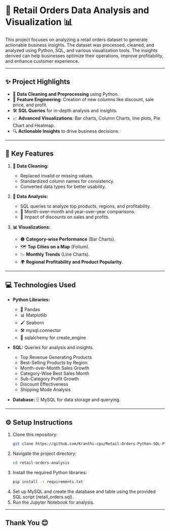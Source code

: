 # 🛒 Retail Orders Data Analysis and Visualization 📊

This project focuses on analyzing a retail orders dataset to generate actionable business insights. The dataset was processed, cleaned, and analyzed using Python, SQL, and various visualization tools. The insights derived can help businesses optimize their operations, improve profitability, and enhance customer experience.

---

## **✨ Project Highlights**
- 🧹 **Data Cleaning and Preprocessing** using Python.
- 🚀 **Feature Engineering**: Creation of new columns like discount, sale price, and profit.
- 🛠️ **SQL Queries** for in-depth analysis and insights.
- 📈 **Advanced Visualizations**: Bar charts, Column Charts, line plots, Pie Chart and Heatmap.
- 🔍 **Actionable Insights** to drive business decisions.

---

## **🔑 Key Features**
1. **🧹 Data Cleaning:**
   - Replaced invalid or missing values.
   - Standardized column names for consistency.
   - Converted data types for better usability.
   
2. **🧮 Data Analysis:**
   - SQL queries to analyze top products, regions, and profitability.
   - 📅 Month-over-month and year-over-year comparisons.
   - 🎯 Impact of discounts on sales and profits.

3. **📊 Visualizations:**
   - 🟠 **Category-wise Performance** (Bar Charts).
   - 🗺️ **Top Cities on a Map** (Folium).
   - 📉 **Monthly Trends** (Line Charts).
   - 🌍 **Regional Profitability and Product Popularity**.

---

## **💻 Technologies Used**
- **Python Libraries:**
  - 🐼 Pandas
  - 📊 Matplotlib
  - 🖌️ Seaborn
  - 🛠️ mysql.connector
  - 📍 sqlalchemy for create_engine
    
- **SQL:** Queries for analysis and insights.
   - Top Revenue Generating Products
   - Best-Selling Products by Region
   - Month-over-Month Sales Growth
   - Category-Wise Best Sales Month
   - Sub-Category Profit Growth
   - Discount Effectiveness
   - Shipping Mode Analysis
- **Database:** 🗄️ MySQL for data storage and querying.

---

## **⚙️ Setup Instructions**
1. Clone this repository:
   ```bash
   git clone https://github.com/Kranthi-cpu/Retail-Orders-Python-SQL-Project.git
   
2. Navigate the project directory:
   ```bash
   cd retail-orders-analysis

3. Install the required Python libraries:
   ```bash
   pip install -r requirements.txt

4. Set up MySQL and create the database and table using the provided SQL script (retail_orders.sql).
5. Run the Jupyter Notebook for analysis.
---

## Thank You 😊
